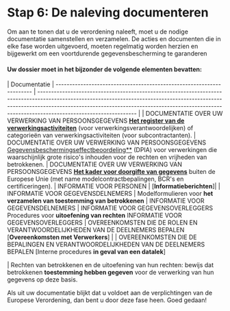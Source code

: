 # Stap 6: De naleving documenteren

Om aan te tonen dat u de verordening naleeft, moet u de nodige documentatie samenstellen en verzamelen. De acties en documenten die in elke fase worden uitgevoerd, moeten regelmatig worden herzien en bijgewerkt om een voortdurende gegevensbescherming te garanderen &#x20;

#### Uw dossier moet in het bijzonder de volgende elementen bevatten:

| Documentatie
| --------------------------------------------------------------------- | ------------------------------------------------------------------------------------------------------------------------------------------------------------------------------------------------------------------------------------------------------------------------------ |
| DOCUMENTATIE OVER UW VERWERKING VAN PERSOONSGEGEVENS [**Het register van de verwerkingsactiviteiten**](https://www.cnil.fr/fr/RGDP-le-registre-des-activites-de-traitement) (voor verwerkingsverantwoordelijken) of categorieën van verwerkingsactiviteiten (voor subcontractanten).
| DOCUMENTATIE OVER UW VERWERKING VAN PERSOONSGEGEVENS [Gegevensbeschermingseffectbeoordeling**](https://www.cnil.fr/fr/RGPD-analyse-impact-protection-des-donnees-aipd) (DPIA) voor verwerkingen die waarschijnlijk grote risico's inhouden voor de rechten en vrijheden van betrokkenen.
| DOCUMENTATIE OVER UW VERWERKING VAN PERSOONSGEGEVENS [**Het kader voor doorgifte van gegevens**](https://www.cnil.fr/fr/transferts-de-donnees-hors-ue-ce-qui-change-avec-le-reglement-general-sur-la-protection-des-donnees) buiten de Europese Unie (met name modelcontractbepalingen, BCR's en certificeringen).
| INFORMATIE VOOR PERSONEN | [**Informatieberichten**]|
| INFORMATIE VOOR GEGEVENSDELNEMERS | Modelformulieren voor **het verzamelen van toestemming van betrokkenen** | INFORMATIE VOOR GEGEVENSDELNEMERS
| INFORMATIE VOOR GEGEVENSOVERLEGGERS Procedures voor **uitoefening van rechten** INFORMATIE VOOR GEGEVENSOVERLEGGERS
| OVEREENKOMSTEN DIE DE ROLEN EN VERANTWOORDELIJKHEDEN VAN DE DEELNEMERS BEPALEN [**Overeenkomsten met Verwerkers**] |
| OVEREENKOMSTEN DIE DE BEPALINGEN EN VERANTWOORDELIJKHEDEN VAN DE DEELNEMERS BEPALEN [Interne procedures **in geval van een datalek**]

| Rechten van betrokkenen en de uitoefening van hun rechten: bewijs dat betrokkenen **toestemming hebben gegeven** voor de verwerking van hun gegevens op deze basis.

Als uit uw documentatie blijkt dat u voldoet aan de verplichtingen van de Europese Verordening, dan bent u door deze fase heen. Goed gedaan!